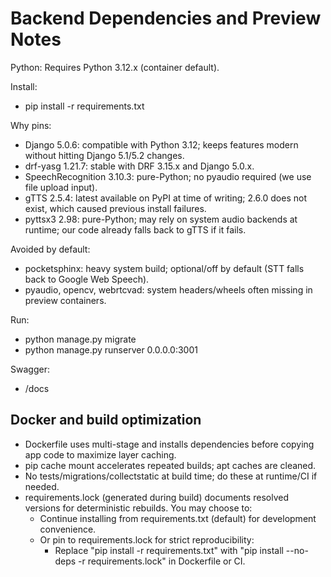 # Backend Dependencies and Preview Notes

Python: Requires Python 3.12.x (container default).

Install:
- pip install -r requirements.txt

Why pins:
- Django 5.0.6: compatible with Python 3.12; keeps features modern without hitting Django 5.1/5.2 changes.
- drf-yasg 1.21.7: stable with DRF 3.15.x and Django 5.0.x.
- SpeechRecognition 3.10.3: pure-Python; no pyaudio required (we use file upload input).
- gTTS 2.5.4: latest available on PyPI at time of writing; 2.6.0 does not exist, which caused previous install failures.
- pyttsx3 2.98: pure-Python; may rely on system audio backends at runtime; our code already falls back to gTTS if it fails.

Avoided by default:
- pocketsphinx: heavy system build; optional/off by default (STT falls back to Google Web Speech).
- pyaudio, opencv, webrtcvad: system headers/wheels often missing in preview containers.

Run:
- python manage.py migrate
- python manage.py runserver 0.0.0.0:3001

Swagger:
- /docs

## Docker and build optimization

- Dockerfile uses multi-stage and installs dependencies before copying app code to maximize layer caching.
- pip cache mount accelerates repeated builds; apt caches are cleaned.
- No tests/migrations/collectstatic at build time; do these at runtime/CI if needed.
- requirements.lock (generated during build) documents resolved versions for deterministic rebuilds. You may choose to:
  - Continue installing from requirements.txt (default) for development convenience.
  - Or pin to requirements.lock for strict reproducibility:
    - Replace "pip install -r requirements.txt" with "pip install --no-deps -r requirements.lock" in Dockerfile or CI.

